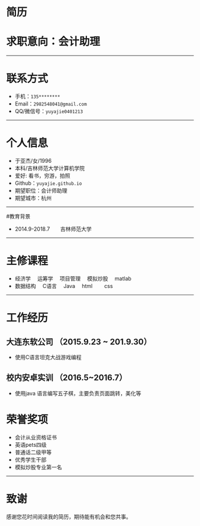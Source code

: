 # 简历
#  求职意向：会计助理

--- 
 # 联系方式

- 手机：```135******** ```
- Email：```2982548041@gmail.com ```
- QQ/微信号：```yuyajie0401213```

--- 
# 个人信息

 - 于亚杰/女/1996 
 - 本科/吉林师范大学计算机学院
 - 爱好: 看书，穷游，拍照
 - Github：```yuyajie.github.io```
 - 期望职位：会计师助理
 - 期望城市：杭州

---

#教育背景
- 2014.9-2018.7　　吉林师范大学

---
# 主修课程
- 经济学  　运筹学　 项目管理 　模拟炒股　 matlab 　 
- 数据结构　  C语言 　Java  　html　 　css


---
# 工作经历

## 大连东软公司 （2015.9.23 ~ 201.9.30）

-  使用C语言坦克大战游戏编程 

## 校内安卓实训 （2016.5~2016.7） 

- 使用java 语言编写五子棋，主要负责页面跳转，美化等
 
 
# 荣誉奖项

 - 会计从业资格证书
 - 英语pets四级
 - 普通话二级甲等
 - 优秀学生干部
 - 模拟炒股专业第一名

 ---

# 致谢
感谢您花时间阅读我的简历，期待能有机会和您共事。

